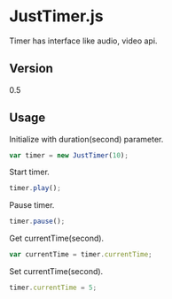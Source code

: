 # JustTimer.js
Timer has interface like audio, video api.

## Version
0.5

## Usage

Initialize with duration(second) parameter.

``` js
var timer = new JustTimer(10);
```

Start timer.

``` js
timer.play();
```

Pause timer.

``` js
timer.pause();
```

Get currentTime(second).

``` js
var currentTime = timer.currentTime;
```

Set currentTime(second).

``` js
timer.currentTime = 5;
```

